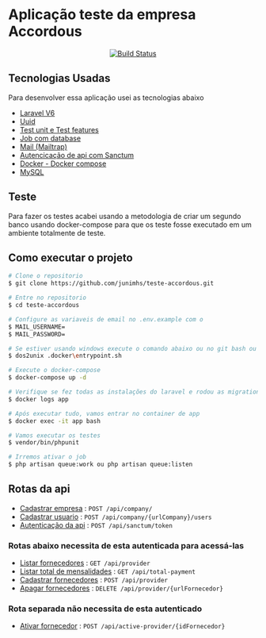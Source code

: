 # Aplicação teste da empresa Accordous

<p align="center">
<a href="https://travis-ci.org/laravel/framework"><img src="https://travis-ci.org/laravel/framework.svg" alt="Build Status"></a>
</p>

## Tecnologias Usadas

Para desenvolver essa aplicação usei as tecnologias abaixo

- [Laravel V6](https://laravel.com/)
- [Uuid](https://laravel-news.com/eloquent-uuid)
- [Test unit e Test features](https://laravel.com/docs/6.x/testing)
- [Job com database](https://laravel.com/docs/6.x/queues)
- [Mail (Mailtrap)](https://mailtrap.io/)
- [Autencicação de api com Sanctum](https://laravel.com/docs/7.x)
- [Docker - Docker compose](https://www.docker.com/)
- [MySQL](https://www.mysql.com/)


## Teste

Para fazer os testes acabei usando a metodologia de criar um segundo banco usando docker-compose para que os teste fosse executado em um ambiente totalmente de teste.

## Como executar o projeto

```bash
# Clone o repositorio
$ git clone https://github.com/junimhs/teste-accordous.git

# Entre no repositorio
$ cd teste-accordous

# Configure as variaveis de email no .env.example com o 
$ MAIL_USERNAME=
$ MAIL_PASSWORD=

# Se estiver usando windows execute o comando abaixo ou no git bash ou no cmder
$ dos2unix .docker\entrypoint.sh

# Execute o docker-compose
$ docker-compose up -d

# Verifique se fez todas as instalações do laravel e rodou as migrations
$ docker logs app

# Após executar tudo, vamos entrar no container de app
$ docker exec -it app bash

# Vamos executar os testes
$ vendor/bin/phpunit

# Irremos ativar o job
$ php artisan queue:work ou php artisan queue:listen
```

## Rotas da api

* [Cadastrar empresa](documentacao/company.md) : `POST /api/company/`
* [Cadastrar usuario](documentacao/users.md) : `POST /api/company/{urlCompany}/users`
* [Autenticação da api](documentacao/auth.md) : `POST /api/sanctum/token`
### Rotas abaixo necessita de esta autenticada para acessá-las
* [Listar fornecedores](documentacao/provider.md) : `GET /api/provider`
* [Listar total de mensalidades](documentacao/provider.md) : `GET /api/total-payment`
* [Cadastrar fornecedores](documentacao/provider.md) : `POST /api/provider`
* [Apagar fornecedores](documentacao/provider.md) : `DELETE /api/provider/{urlFornecedor}`
### Rota separada não necessita de esta autenticado
* [Ativar fornecedor](documentacao/provider.md) : `POST /api/active-provider/{idFornecedor}`
